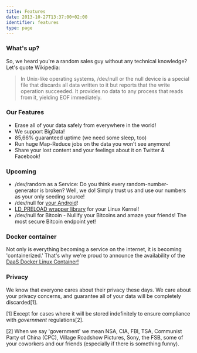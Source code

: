 ```yaml
---
title: Features
date: 2013-10-27T13:37:00+02:00
identifier: features
type: page
---
```


### What's up?

So, we heard you're a random sales guy without any technical knowledge? Let's quote
Wikipedia:

> In Unix-like operating systems, /dev/null or the null device is a special file
> that discards all data written to it but reports that the write operation
> succeeded. It provides no data to any process that reads from it, yielding
> EOF immediately.

### Our Features

* Erase all of your data safely from everywhere in the world!
* We support BigData!
* 85,66% guaranteed uptime (we need some sleep, too)
* Run huge Map-Reduce jobs on the data you won't see anymore!
* Share your lost content and your feelings about it on Twitter & Facebook!

### Upcoming

* /dev/random as a Service: Do you think every random-number-generator is broken? Well, we do!
  Simply trust us and use our numbers as your only seeding source!
* /dev/null for [your Android](https://github.com/artem-zinnatullin/dev-null-android)!
* [LD_PRELOAD wrapper library](https://gist.github.com/ryancdotorg/7241987) for your Linux Kernel!
* /dev/null for Bitcoin - Nullify your Bitcoins and amaze your friends! The most secure Bitcoin endpoint yet!

### Docker container

Not only is everything becoming a service on the internet, it is becoming 'containerized.' That's why we're
proud to announce the availability of the [DaaS Docker Linux Container!](https://github.com/boardstretcher/docker-files/tree/master/devnull-1.0_debian)

### Privacy

We know that everyone cares about their privacy these days.  We care about your
privacy concerns, and guarantee all of your data will be completely
discarded[1].

[1] Except for cases where it will be stored indefinitely to ensure compliance
with *government* regulations[2].

[2] When we say 'government' we mean NSA, CIA, FBI, TSA, Communist Party of
China (CPC), Village Roadshow Pictures, Sony, the FSB, some of your coworkers and
our friends (especially if there is something funny).
